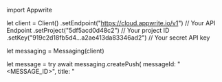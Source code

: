 import Appwrite

let client = Client()
    .setEndpoint("https://cloud.appwrite.io/v1") // Your API Endpoint
    .setProject("5df5acd0d48c2") // Your project ID
    .setKey("919c2d18fb5d4...a2ae413da83346ad2") // Your secret API key

let messaging = Messaging(client)

let message = try await messaging.createPush(
    messageId: "<MESSAGE_ID>",
    title: "<TITLE>",
    body: "<BODY>",
    topics: [], // optional
    users: [], // optional
    targets: [], // optional
    data: [:], // optional
    action: "<ACTION>", // optional
    image: "[ID1:ID2]", // optional
    icon: "<ICON>", // optional
    sound: "<SOUND>", // optional
    color: "<COLOR>", // optional
    tag: "<TAG>", // optional
    badge: "<BADGE>", // optional
    status: .draft, // optional
    scheduledAt: "" // optional
)

